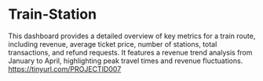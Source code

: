 # Train-Station
This dashboard provides a detailed overview of key metrics for a train route, including revenue, average ticket price, number of stations, total transactions, and refund requests. It features a revenue trend analysis from January to April, highlighting peak travel times and revenue fluctuations. 
https://tinyurl.com/PROJECTID007
